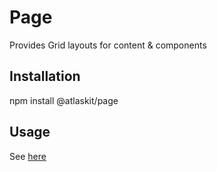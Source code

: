# Page

Provides Grid layouts for content & components

## Installation

npm install @atlaskit/page

## Usage

See [here](https://atlaskit.atlassian.com/packages/elements/page)
